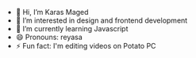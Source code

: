 - 👋 Hi, I’m Karas Maged
- 👀 I’m interested in design and frontend development 
- 🌱 I’m currently learning Javascript
- 😄 Pronouns: reyasa
- ⚡ Fun fact: I'm editing videos on Potato PC

